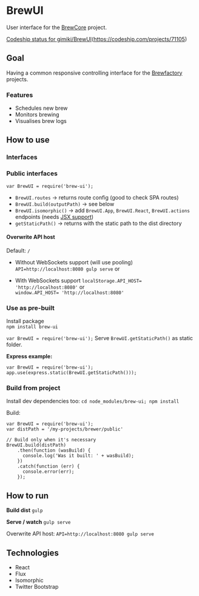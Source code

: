 # BrewUI

User interface for the [BrewCore](https://github.com/brewfactory/BrewCore) project.

[Codeship status for gimiki/BrewUI](https://codeship.com/projects/3be8b7f0-b6b3-0132-2991-5a80fed4d730/status?branch=master)(https://codeship.com/projects/71105)

## Goal
Having a common responsive controlling interface for the [Brewfactory](http://brewfactory.org)
projects.

### Features
* Schedules new brew
* Monitors brewing
* Visualises brew logs

## How to use

### Interfaces

### Public interfaces
`var BrewUI = require('brew-ui');`

* `BrewUI.routes` -> returns route config (good to check SPA routes)
* `BrewUI.build(outputPath)` -> see below
* `BrewUI.isomorphic()` -> add `BrewUI.App`, `BrewUI.React`, `BrewUI.actions` endpoints (needs [JSX support](https://www.npmjs.org/package/node-jsx))
* `getStaticPath()` -> returns with the static path to the dist directory

#### Overwrite API host
Default: `/`

* Without WebSockets support (will use pooling)
`API=http://localhost:8080 gulp serve` or  

* With WebSockets support
`localStorage.API_HOST= 'http://localhost:8080'` or  
 `window.API_HOST= 'http://localhost:8080'`


### Use as pre-built

Install package  
`npm install brew-ui`  

`var BrewUI = require('brew-ui');`
Serve `BrewUI.getStaticPath()` as  static folder.

**Express example:**
```
var BrewUI = require('brew-ui');
app.use(express.static(BrewUI.getStaticPath()));
```

### Build from project

Install dev dependencies too:
`cd node_modules/brew-ui; npm install`

Build:
```
var BrewUI = require('brew-ui');
var distPath = '/my-projects/brewer/public'

// Build only when it's necessary
BrewUI.build(distPath)
	.then(function (wasBuild) {
	  console.log('Was it built: ' + wasBuild);
	})
	.catch(function (err) {
	  console.error(err);
	});
```

## How to run

**Build dist**
`gulp`

**Serve / watch**
`gulp serve`  

Overwrite API host:
`API=http://localhost:8080 gulp serve`

## Technologies

* React
* Flux
* Isomorphic
* Twitter Bootstrap
